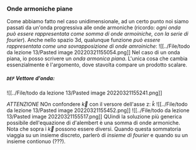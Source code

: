 
### Onde armoniche piane
Come abbiamo fatto nel caso unidimensionale, ad un certo punto noi siamo passati da un'onda progressiva alle onde armoniche (ricordo: _ogni onda può essere rappresentata come somma di onde armoiniche, con la serie di fourier_). Anche nello spazio 3d, qualunque funzione _può essere rappresentata come una sovrapposizione di onde amroiniche_:
![[../File/todo da lezione 13/Pasted image 20220321155054.png]]
Nel caso di un onda piana, io posso scrivere un _onda armonica piana_. L'unica cosa che cambia essenzialmente è l'argomento, dove stavolta compare un prodotto scalare.

##### `DEF` Vettore d'onda:
![[../File/todo da lezione 13/Pasted image 20220321155241.png]]

_ATTENZIONE_ NOn confondere $\vec k$ con il versore dell'asse z: $\hat k$
![[../File/todo da lezione 13/Pasted image 20220321155452.png]]
![[../File/todo da lezione 13/Pasted image 20220321155517.png]]
QUindi la soluzione più generica possibile dell'equazione di d'alembert è una somma di onde armoniche. Nota che sopra i $\vec k$ possono essere diversi. Quando questa sommatoria viaggia su un insieme discreto, parlerò di _insieme di fourier_ e quando su un insieme contionuo (???).